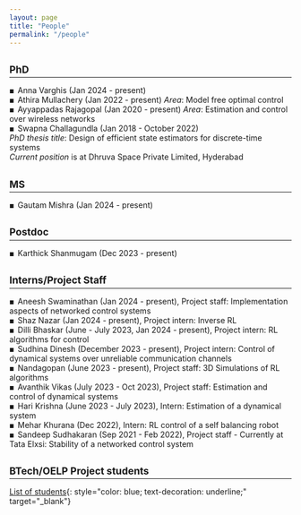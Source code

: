 ```yaml
---
layout: page
title: "People"
permalink: "/people"
---
```


<style>
.smaller-squared-list {
  list-style-type: none;
  padding-left: 0;
}
.smaller-squared-list li:before {
  content: "\25A0\00A0"; /* Unicode for squared bullet followed by space */
  font-size: 0.65em; /* Adjust the font size as needed */
}
</style>

## <small>PhD</small>
<hr style="margin-top: -1em; margin-bottom: 1em;">

<ul class="smaller-squared-list">
  <li>
    Anna Varghis (Jan 2024 - present)
  </li>
  <li>
    Athira Mullachery (Jan 2022 - present) <i>Area</i>: Model free optimal control
  </li>
  <li>
    Ayyappadas Rajagopal (Jan 2020 - present) <i>Area</i>: Estimation and control over wireless networks
  </li>
  <li>
    Swapna Challagundla (Jan 2018 - October 2022)<br>
    <i>PhD thesis title</i>: Design of efficient state estimators for discrete-time systems <br>
    <i>Current position</i> is at Dhruva Space Private Limited, Hyderabad
  </li>
</ul>

## <small>MS</small>
<hr style="margin-top: -1em; margin-bottom: 1em;">

<ul class="smaller-squared-list">
  <li>
    Gautam Mishra (Jan 2024 - present)
  </li>
</ul>

## <small>Postdoc</small>
<hr style="margin-top: -1em; margin-bottom: 1em;">

<ul class="smaller-squared-list">
  <li>
    Karthick Shanmugam (Dec 2023 - present)
  </li>
</ul>

## <small>Interns/Project Staff</small>
<hr style="margin-top: -1em; margin-bottom: 1em;">

<ul class="smaller-squared-list">
  <li>
    Aneesh Swaminathan (Jan 2024 - present), Project staff: Implementation aspects of networked control systems
  </li>
  <li>
    Shaz Nazar (Jan 2024 - present), Project intern: Inverse RL 
  </li>
  <li>
    Dilli Bhaskar (June - July 2023, Jan 2024 - present), Project intern: RL algorithms for control 
  </li>
  <li>
    Sudhina Dinesh (December 2023 - present), Project intern: Control of dynamical systems over unreliable communication channels 
  </li>
  <li>
    Nandagopan (June 2023 - present), Project staff: 3D Simulations of RL algorithms 
  </li>
  <li>
    Avanthik Vikas (July 2023 - Oct 2023), Project staff: Estimation and control of dynamical systems 
  </li>
  <li>
    Hari Krishna (June 2023 - July 2023), Intern: Estimation of a dynamical system 
  </li>
  <li>
    Mehar Khurana (Dec 2022), Intern: RL control of a self balancing robot 
  </li>
  <li>
    Sandeep Sudhakaran (Sep 2021 -  Feb 2022), Project staff - Currently at Tata Elxsi: Stability of a networked control system 
  </li>
</ul>

## <small>BTech/OELP Project students</small>
<hr style="margin-top: -1em; margin-bottom: 1em;">

[List of students](https://docs.google.com/document/d/1usmLnS-HCm_b3GWKZJhDYuPnvOfhfWgXgyTJD9PadP8/export?format=pdf){: style="color: blue; text-decoration: underline;" target="_blank"}<br>
